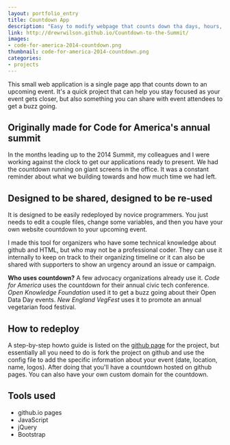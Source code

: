 ```yaml
---
layout: portfolio_entry
title: Countdown App
description: "Easy to modify webpage that counts down tha days, hours, and minutes to an upcoming event. Used to promote the Code for America Summit, the New England VegFest, and Open Data Day 2015. "
link: http://drewrwilson.github.io/Countdown-to-the-Summit/
images:
- code-for-america-2014-countdown.png
thumbnail: code-for-america-2014-countdown.png
categories:
- projects
---
```


This small web application is a single page app that counts down to an upcoming event. It's a quick project that can help you stay focused as your event gets closer, but also something you can share with event attendees to get a buzz going.


## Originally made for Code for America's annual summit
In the months leading up to the 2014 Summit, my colleagues and I were working against the clock to get our applications ready to present. We had the countdown running on giant screens in the office. It was a constant reminder about what we building towards and how much time we had left.

## Designed to be shared, designed to be re-used
It is designed to be easily redeployed by novice programmers. You just needs to edit a couple files, change some variables, and then you have your own website countdown to your upcoming event.

I made this tool for organizers who have some technical knowledge about github and HTML, but who may not be a professional coder. They can use it internally to keep on track to their organizing timeline or it can also be shared with supporters to show an urgency around an issue or campaign.

**Who uses countdown?** A few advocacy organizations already use it. *Code for America* uses the countdown for their annual civic tech conference. *Open Knowledge Foundation* used it to get a buzz going about their Open Data Day events. *New England VegFest* uses it to promote an annual vegetarian food festival.

## How to redeploy
A step-by-step howto guide is listed on the [github page](https://github.com/drewrwilson/countdown-to-new-england-vegfest) for the project, but essentially all you need to do is fork the project on github and use the config file to add the specific information about your event (date, location, name, logos). After doing that you'll have a countdown hosted on github pages. You can also have your own custom domain for the countdown.

## Tools used
 * github.io pages
 * JavaScript
 * jQuery
 * Bootstrap
